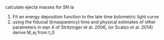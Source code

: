 
calculate ejecta masses for SN Ia

1. Fit an energy deposition function to the late time bolometric light curve
2. using the fiducial (trnasparency) time and physical estimates of other parameters in eqn 4 of Stritzinger et al. 2006, (or Scalzo et al. 2014) derive M_ej from t_0
